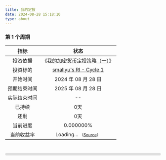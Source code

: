 ```yaml
---
title: 我的定投
date: 2024-08-28 15:18:10
type: about
---
```


### 第 1 个周期

|指标|状态|
|:---:|:---:|
|投资依据|《[我的加密货币定投策略（一）](/2024/08/28/我的加密货币定投策略（一）/)》|
|投资标的|[smallyu's RI - Cycle 1](https://coinmarketcap.com/watchlist/66d339a5c316be09d04b7b16/)|
|开始时间|2024 年 08 月 28 日|
|预期结束时间|2025 年 08 月 28 日|
|实际结束时间|--|
|已持续|<div id="days-elapsed">0天</div>|
|还剩|<div id="days-remaining">0天</div>|
|当前进度|<div id="progress-text">0.000000%</div>|
|当前收益率|<span id="yield">Loading...</span> <span style="font-size:80%">（<a href="https://github.com/smallyunet/ri-yield" target="_blank">Source</a>）</span>|

<br>
<div id="progress-bar-container" style="width: 100%; background-color: #e0e0e0; border-radius: 8px; margin-top: 10px;">
  <div id="progress-bar" style="width: 0%; height: 8px; background: linear-gradient(to right, #00f2fe, #4facfe); border-radius: 8px;"></div>
</div>

<script>
  const startDate = new Date('2024-08-28T00:00:00');
  const endDate = new Date('2025-08-28T00:00:00');
  const totalTime = endDate - startDate;
  const totalDays = Math.ceil(totalTime / (1000 * 60 * 60 * 24));
  function updateProgress() {
    const currentDate = new Date();
    const elapsedTime = currentDate - startDate;
    let progress = (elapsedTime / totalTime) * 100;
    if (progress > 100) {
      progress = 100;
    }
    const progressText = progress.toFixed(6);
    document.getElementById('progress-text').innerHTML = `${progressText}%`;
    document.getElementById('progress-bar').style.width = progress + '%';

    const daysElapsed = Math.floor(elapsedTime / (1000 * 60 * 60 * 24));
    const daysRemaining = totalDays - daysElapsed;
    document.getElementById('days-elapsed').innerHTML = `${daysElapsed}天`;
    document.getElementById('days-remaining').innerHTML = `${daysRemaining}天`;
    if (progress < 100) {
      requestAnimationFrame(updateProgress);
    }
  }
  updateProgress();
</script>

<script>
  // Function to get the previous day's date in YYYYMMDD format
  function getPreviousDayDateStr() {
      const today = new Date();
      const yesterday = new Date(today);
      yesterday.setDate(today.getDate() - 1);

      const year = yesterday.getFullYear();
      const month = String(yesterday.getMonth() + 1).padStart(2, '0');  // Months are 0-based, so add 1
      const day = String(yesterday.getDate()).padStart(2, '0');

      return `${year}${month}${day}`;
  }

  // Function to fetch yield data from the dynamically constructed URL and update the HTML element
  async function fetchYieldRate() {
      try {
          // Construct the URL for the previous day's JSON file
          const dateStr = getPreviousDayDateStr();
          const url = `https://smallyunet.github.io/ri-yield/${dateStr}.yield.json`;
          const response = await fetch(url);
          if (!response.ok) {
              throw new Error('Network response was not ok ' + response.statusText);
          }
          const data = await response.json();

          const yieldRate = data.yield_rate-1;
          document.getElementById('yield').textContent = (yieldRate * 100).toFixed(2) + '%';
          if (yieldRate > 0) {
            document.getElementById('yield').style = "color:green"
          } else {
            document.getElementById('yield').style = "color:red"
          }
      } catch (error) {
          console.error('Error fetching yield data:', error);
          document.getElementById('yield').textContent = 'Nil';
      }
  }

  // Call the function to fetch and display the yield rate when the page loads
  fetchYieldRate();
</script>